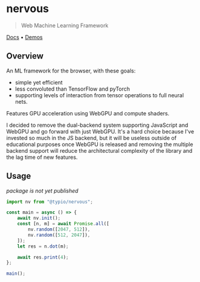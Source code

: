 # nervous

>  Web Machine Learning Framework

[Docs](https://nervous-docs.vercel.app) • [Demos](https://nervous-demos.vercel.app)

## Overview

An ML framework for the browser, with these goals:
* simple yet efficient
* less convoluted than TensorFlow and pyTorch
* supporting levels of interaction from tensor operations to full neural nets.

Features GPU acceleration using WebGPU and compute shaders.

I decided to remove the dual-backend system supporting JavaScript and WebGPU and go forward with
just WebGPU. It's a hard choice because I've invested so much in the JS backend, but it will be
useless outside of educational purposes once WebGPU is released and removing the multiple backend
support will reduce the architectural complexity of the library and the lag time of new features.

## Usage

*package is not yet published*
```typescript
import nv from "@typio/nervous";

const main = async () => {
    await nv.init();
    const [n, m] = await Promise.all([
        nv.random([2047, 512]),
        nv.random([512, 2047]),
    ]);
    let res = n.dot(m);

    await res.print(4);
};

main();
```
